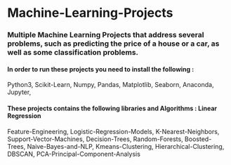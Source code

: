 # Machine-Learning-Projects
### Multiple Machine Learning Projects that address several problems, such as predicting the price of a house or a car, as well as some classification problems.
#### In order to run these projects you need to install the following  :
Python3,
Scikit-Learn,
Numpy,
Pandas,
Matplotlib,
Seaborn,
Anaconda,
Jupyter,

#### These projects contains the following libraries and Algorithms : Linear Regression
Feature-Engineering,
Logistic-Regression-Models,
K-Nearest-Neighbors,
Support-Vector-Machines,
Decision-Trees,
Random-Forests,
Boosted-Trees,
Naive-Bayes-and-NLP,
Kmeans-Clustering,
Hierarchical-Clustering,
DBSCAN,
PCA-Principal-Component-Analysis
